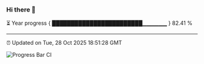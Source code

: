 ### Hi there 👋

⏳ Year progress { ████████████████████████▁▁▁▁▁▁ } 82.41 %

---

⏰ Updated on Tue, 28 Oct 2025 18:51:28 GMT

![Progress Bar CI](https://github.com/IshwaranRudhara/GIT-ACTION/workflows/Progress%20Bar%20CI/badge.svg)
